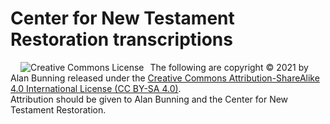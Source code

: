 <h1>Center for New Testament Restoration transcriptions</h1>
<img alt='Creative Commons License' src=CC-BY-SA.png style='margin:0 10px 0 12pt; float:left;'/>
The following are copyright © 2021 by Alan Bunning released under the <a rel=license href=http://creativecommons.org/licenses/by-sa/4.0/>Creative Commons Attribution-ShareAlike 4.0 International License (CC BY-SA 4.0)</a>.<br>
Attribution should be given to Alan Bunning and the Center for New Testament Restoration.
